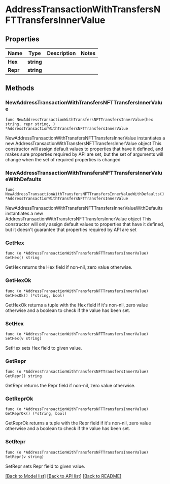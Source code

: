 # AddressTransactionWithTransfersNFTTransfersInnerValue

## Properties

Name | Type | Description | Notes
------------ | ------------- | ------------- | -------------
**Hex** | **string** |  | 
**Repr** | **string** |  | 

## Methods

### NewAddressTransactionWithTransfersNFTTransfersInnerValue

`func NewAddressTransactionWithTransfersNFTTransfersInnerValue(hex string, repr string, ) *AddressTransactionWithTransfersNFTTransfersInnerValue`

NewAddressTransactionWithTransfersNFTTransfersInnerValue instantiates a new AddressTransactionWithTransfersNFTTransfersInnerValue object
This constructor will assign default values to properties that have it defined,
and makes sure properties required by API are set, but the set of arguments
will change when the set of required properties is changed

### NewAddressTransactionWithTransfersNFTTransfersInnerValueWithDefaults

`func NewAddressTransactionWithTransfersNFTTransfersInnerValueWithDefaults() *AddressTransactionWithTransfersNFTTransfersInnerValue`

NewAddressTransactionWithTransfersNFTTransfersInnerValueWithDefaults instantiates a new AddressTransactionWithTransfersNFTTransfersInnerValue object
This constructor will only assign default values to properties that have it defined,
but it doesn't guarantee that properties required by API are set

### GetHex

`func (o *AddressTransactionWithTransfersNFTTransfersInnerValue) GetHex() string`

GetHex returns the Hex field if non-nil, zero value otherwise.

### GetHexOk

`func (o *AddressTransactionWithTransfersNFTTransfersInnerValue) GetHexOk() (*string, bool)`

GetHexOk returns a tuple with the Hex field if it's non-nil, zero value otherwise
and a boolean to check if the value has been set.

### SetHex

`func (o *AddressTransactionWithTransfersNFTTransfersInnerValue) SetHex(v string)`

SetHex sets Hex field to given value.


### GetRepr

`func (o *AddressTransactionWithTransfersNFTTransfersInnerValue) GetRepr() string`

GetRepr returns the Repr field if non-nil, zero value otherwise.

### GetReprOk

`func (o *AddressTransactionWithTransfersNFTTransfersInnerValue) GetReprOk() (*string, bool)`

GetReprOk returns a tuple with the Repr field if it's non-nil, zero value otherwise
and a boolean to check if the value has been set.

### SetRepr

`func (o *AddressTransactionWithTransfersNFTTransfersInnerValue) SetRepr(v string)`

SetRepr sets Repr field to given value.



[[Back to Model list]](../README.md#documentation-for-models) [[Back to API list]](../README.md#documentation-for-api-endpoints) [[Back to README]](../README.md)


